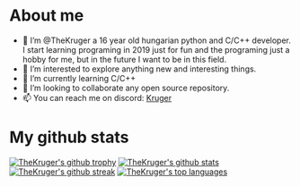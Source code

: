 # About me

- 👋 I’m @TheKruger a 16 year old hungarian python and C/C++ developer. I start learning programing in 2019 just for fun and the programing just a hobby for me, but in the future I want to be in this field.
- 👀 I’m interested to explore anything new and interesting things.
- 🌱 I’m currently learning C/C++
- 💞️ I’m looking to collaborate any open source repository.
- 📫 You can reach me on discord: [Kruger](https://discordapp.com/users/690572947601227796)

# My github stats
[![TheKruger's github trophy](https://github-profile-trophy.vercel.app/?username=TheKruger&row=1)](https://github.com/TheKruger/github-profile-trophy)
[![TheKruger's github stats](https://github-readme-stats.vercel.app/api?username=TheKruger&theme=vision-friendly-dark)](https://github.com/TheKruger/github-readme-stats)
[![TheKruger's github streak](https://github-readme-streak-stats.herokuapp.com/?user=TheKruger&theme=vision-friendly-dark)](https://github.com/TheKruger/github-readme-streak-stats)
[![TheKruger's top languages](https://github-readme-stats.vercel.app/api/top-langs/?username=TheKruger&theme=vision-friendly-dark)](https://github.com/TheKruger/github-readme-stats)
